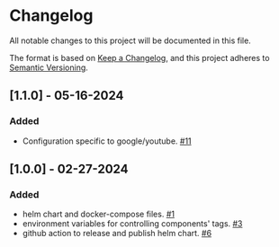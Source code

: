 # Changelog
All notable changes to this project will be documented in this file.

The format is based on [Keep a Changelog](https://keepachangelog.com/en/1.0.0/),
and this project adheres to [Semantic Versioning](https://semver.org/spec/v2.0.0.html).


## [1.1.0] - 05-16-2024

### Added
- Configuration specific to google/youtube. [#11](https://github.com/ncsa/smm-deployment/issues/11)

## [1.0.0] - 02-27-2024

### Added
- helm chart and docker-compose files. [#1](https://github.com/ncsa/smm-deployment/issues/1)
- environment variables for controlling components' tags. [#3](https://github.com/nationalarchives/tdr-dev-documentation/issues/3)
- github action to release and publish helm chart. [#6](https://github.com/nvandeguchte/smm-deployment/issues/6)
